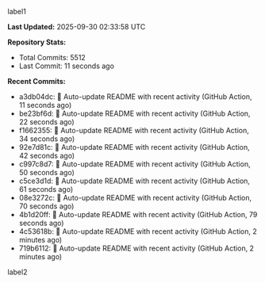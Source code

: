 
label1 
<!-- ACTIVITY_START -->
**Last Updated:** 2025-09-30 02:33:58 UTC

**Repository Stats:**
- Total Commits: 5512
- Last Commit: 11 seconds ago

**Recent Commits:**
- a3db04dc: 🤖 Auto-update README with recent activity (GitHub Action, 11 seconds ago)
- be23bf6d: 🤖 Auto-update README with recent activity (GitHub Action, 22 seconds ago)
- f1662355: 🤖 Auto-update README with recent activity (GitHub Action, 34 seconds ago)
- 92e7d81c: 🤖 Auto-update README with recent activity (GitHub Action, 42 seconds ago)
- c997c8d7: 🤖 Auto-update README with recent activity (GitHub Action, 50 seconds ago)
- c5ce3d1d: 🤖 Auto-update README with recent activity (GitHub Action, 61 seconds ago)
- 08e3272c: 🤖 Auto-update README with recent activity (GitHub Action, 70 seconds ago)
- 4b1d20ff: 🤖 Auto-update README with recent activity (GitHub Action, 79 seconds ago)
- 4c53618b: 🤖 Auto-update README with recent activity (GitHub Action, 2 minutes ago)
- 719b6112: 🤖 Auto-update README with recent activity (GitHub Action, 2 minutes ago)
<!-- ACTIVITY_END -->

label2
